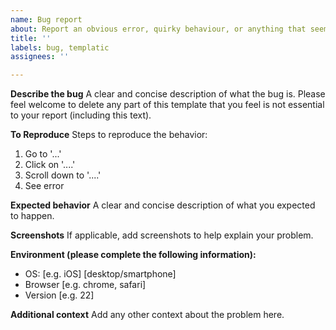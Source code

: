 ```yaml
---
name: Bug report
about: Report an obvious error, quirky behaviour, or anything that seems off
title: ''
labels: bug, templatic
assignees: ''

---
```


**Describe the bug**
A clear and concise description of what the bug is. Please feel welcome 
to delete any part of this template that you feel is not essential to your 
report (including this text).

**To Reproduce**
Steps to reproduce the behavior:
1. Go to '...'
2. Click on '....'
3. Scroll down to '....'
4. See error

**Expected behavior**
A clear and concise description of what you expected to happen.

**Screenshots**
If applicable, add screenshots to help explain your problem.

**Environment (please complete the following information):**
 - OS: [e.g. iOS] [desktop/smartphone]
 - Browser [e.g. chrome, safari]
 - Version [e.g. 22]


**Additional context**
Add any other context about the problem here.
